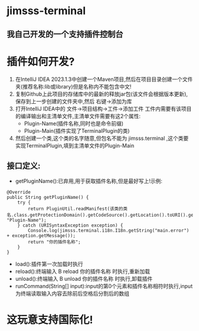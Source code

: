 # jimsss-terminal
## 我自己开发的一个支持插件控制台
# 插件如何开发?
1. 在IntelliJ IDEA 2023.1.3中创建一个Maven项目,然后在项目目录创建一个文件夹(推荐名称:lib或library)但是名称内不能包含中文!
2. 复制Github上此项目的存储库中的最新的释放jar包(该文件会根据版本更新),保存到上一步创建的文件夹中,然后 右键->添加为库
3. 打开IntelliJ IDEA中的 文件->项目结构->工件->添加工件 工件内需要有该项目的编译输出和主清单文件,主清单文件需要有这2个属性:
    - Plugin-Name(插件名称,同时也是命令前缀)
    - Plugin-Main(插件实现了TerminalPlugin的类)
4. 然后创建一个类,这个类的名字随意,但包名不能为 jimsss.terminal ,这个类要实现TerminalPlugin,填到主清单文件的Plugin-Main
## 接口定义:
- getPluginName():已弃用,用于获取插件名称,但是最好写上!示例:
```
@Override
public String getPluginName() {
    try {
        return PluginUtil.readManifest(该类的类名.class.getProtectionDomain().getCodeSource().getLocation().toURI().getPath(), "Plugin-Name");
    } catch (URISyntaxException exception) {
        Console.log(jimsss.terminal.i18n.I18n.getString("main.error") + exception.getMessage());
        return "你的插件名称";
    }
}
```
- load():插件第一次加载时执行
- reload():终端输入 B reload 你的插件名称 时执行,重新加载
- unload():终端输入 B unload 你的插件名称 时执行,卸载插件
- runCommand(String[] input):input的第0个元素和插件名称相符时执行,input为终端读取输入内容去除前后空格后分割后的数组
# 这玩意支持国际化!
